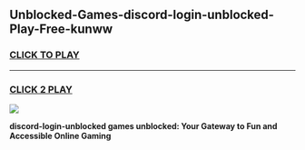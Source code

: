 
## Unblocked-Games-discord-login-unblocked-Play-Free-kunww
<h3>
<a href="https://premium76.site?title=discord-login-unblocked&ref=23A">CLICK TO PLAY</a></h3>
<hr>

<h3>
<a href="https://premium76.site?title=discord-login-unblocked&ref=23A">CLICK 2 PLAY</a>
  
</h3>

<a href="https://premium76.site?title=discord-login-unblocked&ref=23A"><img src="https://clearcache.store/games.png"></a>


**discord-login-unblocked games unblocked: Your Gateway to Fun and Accessible Online Gaming**
